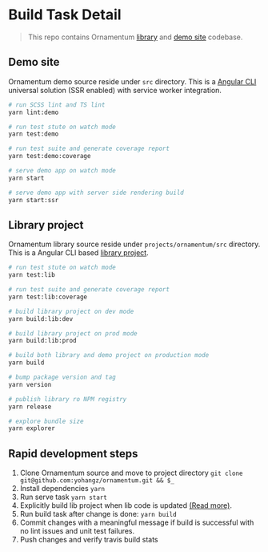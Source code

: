 # Build Task Detail

> This repo contains Ornamentum [library](https://www.npmjs.com/package/ornamentum) and [demo site](http://www.ornamentum.app) codebase.

## Demo site

Ornamentum demo source reside under `src` directory. This is a [Angular CLI](https://github.com/angular/angular-cli) universal solution (SSR enabled) with service worker integration. 

```sh
# run SCSS lint and TS lint
yarn lint:demo

# run test stute on watch mode
yarn test:demo

# run test suite and generate coverage report
yarn test:demo:coverage

# serve demo app on watch mode
yarn start

# serve demo app with server side rendering build
yarn start:ssr
```

## Library project

Ornamentum library source reside under `projects/ornamentum/src` directory. This is a Angular CLI based [library project](https://github.com/angular/angular-cli/wiki/stories-create-library).

```sh
# run test stute on watch mode
yarn test:lib

# run test suite and generate coverage report
yarn test:lib:coverage

# build library project on dev mode
yarn build:lib:dev

# build library project on prod mode
yarn build:lib:prod

# build both library and demo project on production mode
yarn build

# bump package version and tag
yarn version

# publish library ro NPM registry
yarn release

# explore bundle size
yarn explorer
```

## Rapid development steps

1. Clone Ornamentum source and move to project directory `git clone git@github.com:yohangz/ornamentum.git && $_`
2. Install dependencies `yarn`
3. Run serve task `yarn start` 
5. Explicitly build lib project when lib code is updated [(Read more)](https://github.com/angular/angular-cli/wiki/stories-create-library#why-do-i-need-to-build-the-library-everytime-i-make-changes).
6. Run build task after change is done: `yarn build`
7. Commit changes with a meaningful message if build is successful with no lint issues and unit test failures.
8. Push changes and verify travis build stats

